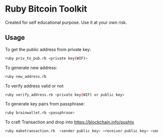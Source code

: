 
Ruby Bitcoin Toolkit
====================

Created for self educational purpose. Use it at your own risk. 


Usage
--------------

To get the public address from private key:


```sh
ruby priv_to_pub.rb <private key(WIF)>
```


To generate new address:


```sh
ruby new_address.rb 
```

To verify address valid or not
```sh
ruby verify_address.rb <private key(WIF) or public key>
```

To generate key pairs from passphrase:


```sh
ruby brainwallet.rb <passphrase>
```


To craft Transaction and drop into https://blockchain.info/pushtx


```sh
ruby maketransaction.rb  <sender public key> <receiver public key> <sender private key(WIF)> <amount>
```




